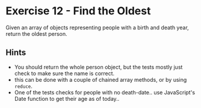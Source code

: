 # Exercise 12 - Find the Oldest

Given an array of objects representing people with a birth and death year, return the oldest person.

## Hints
- You should return the whole person object, but the tests mostly just check to make sure the name is correct.
- this can be done with a couple of chained array methods, or by using `reduce`.
- One of the tests checks for people with no death-date.. use JavaScript's Date function to get their age as of today..
